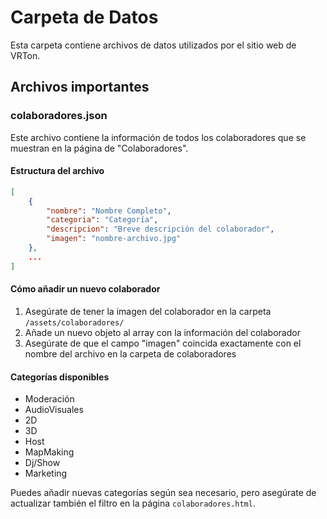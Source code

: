 # Carpeta de Datos

Esta carpeta contiene archivos de datos utilizados por el sitio web de VRTon.

## Archivos importantes

### colaboradores.json

Este archivo contiene la información de todos los colaboradores que se muestran en la página de "Colaboradores".

#### Estructura del archivo

```json
[
    {
        "nombre": "Nombre Completo",
        "categoria": "Categoría",
        "descripcion": "Breve descripción del colaborador",
        "imagen": "nombre-archivo.jpg"
    },
    ...
]
```

#### Cómo añadir un nuevo colaborador

1. Asegúrate de tener la imagen del colaborador en la carpeta `/assets/colaboradores/`
2. Añade un nuevo objeto al array con la información del colaborador
3. Asegúrate de que el campo "imagen" coincida exactamente con el nombre del archivo en la carpeta de colaboradores

#### Categorías disponibles

- Moderación
- AudioVisuales
- 2D
- 3D
- Host
- MapMaking
- Dj/Show
- Marketing

Puedes añadir nuevas categorías según sea necesario, pero asegúrate de actualizar también el filtro en la página `colaboradores.html`.
